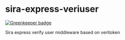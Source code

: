 sira-express-veriuser
=====================

[![Greenkeeper badge](https://badges.greenkeeper.io/taoyuan/sira-express-veriuser.svg)](https://greenkeeper.io/)

Sira express verify user middleware based on veritoken

